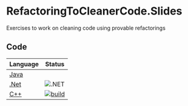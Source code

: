 # RefactoringToCleanerCode.Slides

Exercises to work on cleaning code using provable refactorings

## Code

| Language | Status |
| -------- | ------ |
| [Java](https://github.com/LearnWithLlew/RefactoringToCleanerCode.java) | |
| [.Net](https://github.com/LearnWithLlew/RefactoringToCleanerCode.net) | ![.NET](https://github.com/LearnWithLlew/RefactoringToCleanerCode.net/workflows/.NET/badge.svg) |
| [C++](https://github.com/LearnWithLlew/RefactoringToCleanerCode.cpp) | [![build](https://github.com/LearnWithLlew/RefactoringToCleanerCode.cpp/actions/workflows/build-and-test-via-cmake.yml/badge.svg)](https://github.com/LearnWithLlew/RefactoringToCleanerCode.cpp/actions/workflows/build-and-test-via-cmake.yml) |
